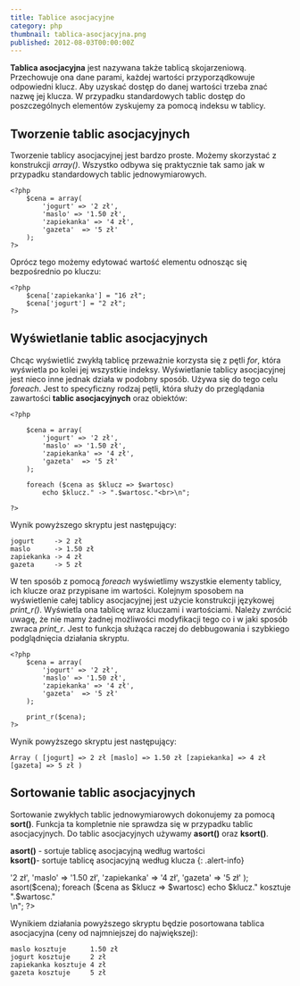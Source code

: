 ```yaml
---
title: Tablice asocjacyjne
category: php
thumbnail: tablica-asocjacyjna.png
published: 2012-08-03T00:00:00Z
---
```

**Tablica asocjacyjna** jest nazywana także tablicą skojarzeniową. Przechowuje ona dane parami, każdej wartości przyporządkowuje odpowiedni klucz. Aby uzyskać dostęp do danej wartości trzeba znać nazwę jej klucza. W przypadku standardowych tablic dostęp do poszczególnych elementów zyskujemy za pomocą indeksu w tablicy.

<!--more-->

## Tworzenie tablic asocjacyjnych

Tworzenie tablicy asocjacyjnej jest bardzo proste. Możemy skorzystać z konstrukcji *array()*. Wszystko odbywa się praktycznie tak samo jak w przypadku standardowych tablic jednowymiarowych.

	<?php
	    $cena = array(
	        'jogurt' => '2 zł',
	        'maslo' => '1.50 zł',
	        'zapiekanka' => '4 zł',
	        'gazeta'  => '5 zł'
	    );
	?>

Oprócz tego możemy edytować wartość elementu odnosząc się bezpośrednio po kluczu:

	<?php
	    $cena['zapiekanka'] = "16 zł";
	    $cena['jogurt'] = "2 zł";
	?>

## Wyświetlanie tablic asocjacyjnych

Chcąc wyświetlić zwykłą tablicę przeważnie korzysta się z pętli *for*, która wyświetla po kolei jej wszystkie indeksy. Wyświetlanie tablicy asocjacyjnej jest nieco inne jednak działa w podobny sposób. Używa się do tego celu *foreach*. Jest to specyficzny rodzaj pętli, która służy do przeglądania zawartości **tablic asocjacyjnych** oraz obiektów:

	<?php
	    
	    $cena = array(
	        'jogurt' => '2 zł',
	        'maslo' => '1.50 zł',
	        'zapiekanka' => '4 zł',
	        'gazeta'  => '5 zł'
	    );
	    
	    foreach ($cena as $klucz => $wartosc)
	        echo $klucz." -> ".$wartosc."<br>\n";
	    
	?>

Wynik powyższego skryptu jest następujący:

	jogurt     -> 2 zł
	maslo      -> 1.50 zł
	zapiekanka -> 4 zł
	gazeta     -> 5 zł

W ten sposób z pomocą *foreach* wyświetlimy wszystkie elementy tablicy, ich klucze oraz przypisane im wartości. Kolejnym sposobem na wyświetlenie całej tablicy asocjacyjnej jest użycie konstrukcji językowej *print_r()*. Wyświetla ona tablicę wraz kluczami i wartościami. Należy zwrócić uwagę, że nie mamy żadnej możliwości modyfikacji tego co i w jaki sposób zwraca *print_r*. Jest to funkcja służąca raczej do debbugowania i szybkiego podglądnięcia działania skryptu.

	<?php
	    $cena = array(
	        'jogurt' => '2 zł',
	        'maslo' => '1.50 zł',
	        'zapiekanka' => '4 zł',
	        'gazeta'  => '5 zł'
	    );
	    
	    print_r($cena);
	?>

Wynik powyższego skryptu jest następujący:

	Array ( [jogurt] => 2 zł [maslo] => 1.50 zł [zapiekanka] => 4 zł [gazeta] => 5 zł )

## Sortowanie tablic asocjacyjnych

Sortowanie zwykłych tablic jednowymiarowych dokonujemy za pomocą **sort()**. Funkcja ta kompletnie nie sprawdza się w przypadku tablic asocjacyjnych. Do tablic asocjacyjnych używamy **asort()** oraz **ksort()**.

**asort()** - sortuje tablicę asocjacyjną według wartości  
**ksort()**- sortuje tablicę asocjacyjną według klucza
{: .alert-info} 

<?php
	$cena = array(
	    'jogurt' => '2 zł',
	    'maslo' => '1.50 zł',
	    'zapiekanka' => '4 zł',
	    'gazeta'  => '5 zł'
	);
	
	asort($cena);
	
	foreach ($cena as $klucz => $wartosc)
	    echo $klucz." kosztuje ".$wartosc."<br>\n";
?>

Wynikiem działania powyższego skryptu będzie posortowana tablica asocjacyjna (ceny od najmniejszej do największej):

	maslo kosztuje      1.50 zł
	jogurt kosztuje     2 zł
	zapiekanka kosztuje 4 zł
	gazeta kosztuje     5 zł

